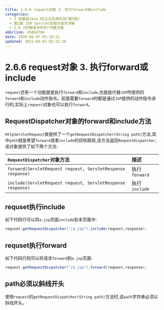 ```yaml
---
title: 2.6.6 request对象 3. 执行forward或include
categories: 
  - 2 轻量级Java EE企业应用实战(第5版)
  - 第2章 JSP Servlet及相关技术详解
  - 2.6 JSP脚本中的9个内置对象
abbrlink: d5dbd796
date: 2020-06-07 05:10:51
updated: 2022-04-03 01:21:16
---
```

# 2.6.6 request对象 3. 执行forward或include
`request`还有一个功能就是执行`forward`和`include`,也就是代替`JSP`所提供的`forward`和`include`动作指令。前面需要`forward`时都是通过`JSP`提供的动作指令进行的,实际上`request`对象也可以执行`forward`。
## RequestDispatcher对象的forward和include方法
`HttpServletRequest`类提供了一个`getRequestDispatcher(String path)`方法,其中`path`就是希望`forward`或者`include`的目标路径,该方法返回`RequestDispatcher`,该对象提供了如下两个方法:

|`RequestDispatcher`对象方法|描述|
|:---|:---|
|`forward(ServletRequest request, ServletResponse response)`|执行`forward`|
|`include(ServletRequest request, ServletResponse response)`|执行`include`|

## requset执行include
如下代码行可以将`a.jsp`页面`include`到本页面中:
```java
requset.getRequestDispatcher("/a.jsp").include(request,response);
```
## requset执行forward
如下代码行则可以将请求`forward`到`a.jsp`页面:
```java
request.getRequestDispatcher("/a.jsp").forward(request,response);
```
## path必须以斜线开头
使用`request`的`getRequestDispatcher(String path)`方法时,该`path`字符串必须以斜线开头。
